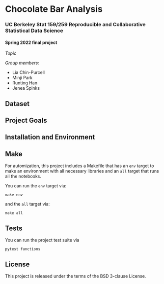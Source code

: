# Chocolate Bar Analysis

### UC Berkeley Stat 159/259 Reproducible and Collaborative Statistical Data Science
#### Spring 2022 final project

*Topic*

*Group members:*

* Lia Chin-Purcell
* Minji Park
* Runting Han
* Jenea Spinks
## Dataset

## Project Goals

## Installation and Environment

## Make
For automization, this project includes a Makefile that has an `env`  target to make an environment with all necessary libraries and an `all`  target that runs all the notebooks.

You can run the `env` target via:
```
make env
```

and the `all` target via:
```
make all
```

## Tests
You can run the project test suite via
```
pytest functions
```

## License
This project is released under the terms of the BSD 3-clause License.


